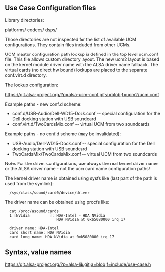 Use Case Configuration files
----------------------------

Library directories:

  platforms/
  codecs/
  dsps/

Those directories are not inspected for the list of available UCM
configurations. They contain files included from other UCMs.

UCM master configuration path lookup is defined in the top level
ucm.conf file. This file allows custom directory layout. The new
ucm2 layout is based on the kernel module driver name with the
ALSA driver name fallback. The virtual cards (no direct hw bound)
lookups are placed to the separate conf.virt.d directory.

The lookup configuration:

  https://git.alsa-project.org/?p=alsa-ucm-conf.git;a=blob;f=ucm2/ucm.conf

Example paths - new conf.d scheme:

- conf.d/USB-Audio/Dell-WD15-Dock.conf
-- special configuration for the Dell docking station with USB soundcard
- conf.virt.d/TwoCardsMix.conf
-- virtual UCM from two soundcards

Example paths - no conf.d scheme (may be invalidated):

- USB-Audio/Dell-WD15-Dock.conf
-- special configuration for the Dell docking station with USB soundcard
- TwoCardsMix/TwoCardsMix.conf
-- virtual UCM from two soundcards

Note: For the driver configurations, use always the real kernel driver
name or the ALSA driver name - not the ucm card name configuration paths!

The kernel driver name is obtained using sysfs like (last
part of the path is used from the symlink):

````
  /sys/class/sound/card0/device/driver
````

The driver name can be obtained using procfs like:

````
  cat /proc/asound/cards
  1 [NVidia         ]: HDA-Intel - HDA NVidia
                       HDA NVidia at 0xb5080000 irq 17

  driver name: HDA-Intel
  card short name: HDA NVidia
  card long name: HDA NVidia at 0xb5080000 irq 17
````

Syntax, value names
-------------------

https://git.alsa-project.org/?p=alsa-lib.git;a=blob;f=include/use-case.h
